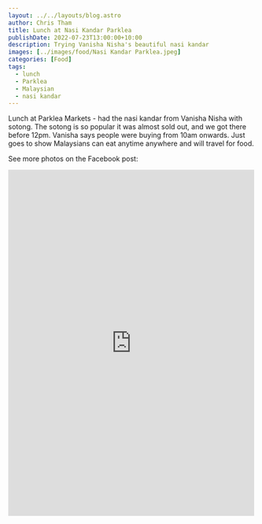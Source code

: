 ```yaml
---
layout: ../../layouts/blog.astro
author: Chris Tham
title: Lunch at Nasi Kandar Parklea
publishDate: 2022-07-23T13:00:00+10:00
description: Trying Vanisha Nisha's beautiful nasi kandar
images: [../images/food/Nasi Kandar Parklea.jpeg]
categories: [Food]
tags:
  - lunch
  - Parklea
  - Malaysian
  - nasi kandar
---
```


Lunch at Parklea Markets - had the nasi kandar from Vanisha Nisha with sotong. The sotong is so popular it was almost sold out, and we got there before 12pm. Vanisha says people were buying from 10am onwards. Just goes to show Malaysians can eat anytime anywhere and will travel for food.

See more photos on the Facebook post:

<iframe src="https://www.facebook.com/plugins/post.php?href=https%3A%2F%2Fwww.facebook.com%2Fchris1.tham%2Fposts%2Fpfbid02XAnGnX4gVtB8wXt2t6YFRhjdXhCQqijxNTN4VRGkxNSyNQvvEyR7q8zfhWWzc9awl&show_text=true&width=500" width="500" height="703" style="border:none;overflow:hidden" scrolling="no" frameborder="0" allowfullscreen="true" allow="autoplay; clipboard-write; encrypted-media; picture-in-picture; web-share"></iframe>
